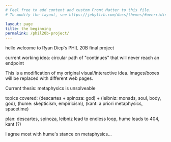 ```yaml
---
# Feel free to add content and custom Front Matter to this file.
# To modify the layout, see https://jekyllrb.com/docs/themes/#overriding-theme-defaults

layout: page
title: the beginning
permalink: /phil20b-project/
---
```


hello welcome to Ryan Diep's PHIL 20B final project

current working idea: circular path of "continues" that will never reach an endpoint

This is a modification of my original visual/interactive idea. Images/boxes will be replaced with different web pages.

Current thesis: metaphysics is unsolveable

topics covered: (descartes + spinoza: god) + (leibniz: monads, soul, body, god), (hume: skepticism, empiricism), (kant: a priori metaphysics, spacetime)

plan: descartes, spinoza, leibniz lead to endless loop, hume leads to 404, kant (?)

I agree most with hume's stance on metaphysics...